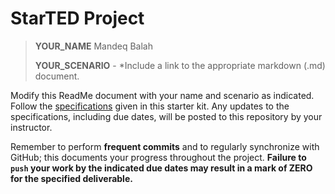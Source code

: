 # StarTED Project

> **YOUR_NAME** Mandeq Balah
>
> **YOUR_SCENARIO** - *Include a link to the appropriate markdown (.md) document.

Modify this ReadMe document with your name and scenario as indicated. Follow the [specifications](./Specs/ReadMe.md) given in this starter kit. Any updates to the specifications, including due dates, will be posted to this repository by your instructor.

Remember to perform **frequent commits** and to regularly synchronize with GitHub; this documents your progress throughout the project. **Failure to `push` your work by the indicated due dates may result in a mark of ZERO for the specified deliverable.**
